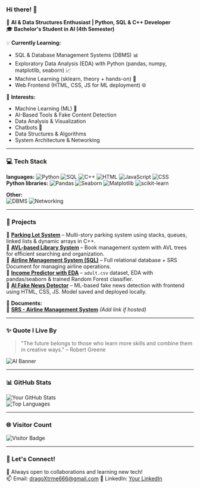 ### Hi there! 👋  

🚀 **AI & Data Structures Enthusiast | Python, SQL & C++ Developer**  
🎓 **Bachelor's Student in AI (4th Semester)**  

💡 **Currently Learning:**  
- SQL & Database Management Systems (DBMS) 📊  
- Exploratory Data Analysis (EDA) with Python (pandas, numpy, matplotlib, seaborn) 📈  
- Machine Learning (sklearn, theory + hands-on) 🤖  
- Web Frontend (HTML, CSS, JS for ML deployment) 🌐  

📌 **Interests:**  
- Machine Learning (ML) 🧠  
- AI-Based Tools & Fake Content Detection  
- Data Analysis & Visualization  
- Chatbots 🤖  
- Data Structures & Algorithms  
- System Architecture & Networking  

---

### 💻 Tech Stack  
**languages:**
![Python](https://img.shields.io/badge/Python-3776AB?style=for-the-badge&logo=python&logoColor=white) ![SQL](https://img.shields.io/badge/SQL-005C84?style=for-the-badge&logo=mysql&logoColor=white)  ![C++](https://img.shields.io/badge/C++-00599C?style=for-the-badge&logo=cplusplus&logoColor=white)  ![HTML](https://img.shields.io/badge/HTML-E34F26?style=for-the-badge&logo=html5&logoColor=white)    ![JavaScript](https://img.shields.io/badge/JavaScript-F7DF1E?style=for-the-badge&logo=javascript&logoColor=black) ![CSS](https://img.shields.io/badge/CSS-1572B6?style=for-the-badge&logo=css3&logoColor=white)  
**Python libraries:**
![Pandas](https://img.shields.io/badge/Pandas-150458?style=for-the-badge&logo=pandas&logoColor=white)   ![Seaborn](https://img.shields.io/badge/Seaborn-3776AB?style=for-the-badge&logo=python&logoColor=white)   ![Matplotlib](https://img.shields.io/badge/Matplotlib-11557C?style=for-the-badge&logo=matplotlib&logoColor=white)   ![scikit-learn](https://img.shields.io/badge/Scikit--Learn-F7931E?style=for-the-badge&logo=scikit-learn&logoColor=white) 

**Other:**                           
![DBMS](https://img.shields.io/badge/DBMS-%23000000.svg?style=for-the-badge) 
![Networking](https://img.shields.io/badge/Networking-%23FF6F00.svg?style=for-the-badge)  


---

### 📂 Projects  
🔹 **[Parking Lot System](#)** – Multi-story parking system using stacks, queues, linked lists & dynamic arrays in C++.  
🔹 **[AVL-based Library System](#)** – Book management system with AVL trees for efficient searching and organization.  
🔹 **[Airline Management System (SQL)](#)** – Full relational database + SRS Document for managing airline operations.  
🔹 **[Income Predictor with EDA](#)** – `adult.csv` dataset, EDA with pandas/seaborn & trained Random Forest classifier.  
🔹 **[AI Fake News Detector](#)** – ML-based fake news detection with frontend using HTML, CSS, JS. Model saved and deployed locally.  

📄 **Documents:**  
📘 **[SRS - Airline Management System](#)** *(Add link if hosted)*  

---

### ✨ Quote I Live By  
> "The future belongs to those who learn more skills and combine them in creative ways." – Robert Greene

![AI Banner](https://media.giphy.com/media/QTfX9Ejfra3ZmNxh6B/giphy.gif)

---

### 📊 GitHub Stats

![Your GitHub Stats](https://github-readme-stats.vercel.app/api?username=Waizdev&show_icons=true&theme=radical)  
![Top Languages](https://github-readme-stats.vercel.app/api/top-langs/?username=Waizdev&layout=compact&theme=radical)

---

### 🌐 Visitor Count  
![Visitor Badge](https://komarev.com/ghpvc/?username=Waizdev&label=Profile%20Views&color=0e75b6&style=flat)

---

### 🔗 Let's Connect!  
🚀 Always open to collaborations and learning new tech!  
📫 Email: dragoXtrme666@gmail.com 
💼 LinkedIn: [Your LinkedIn](#)
